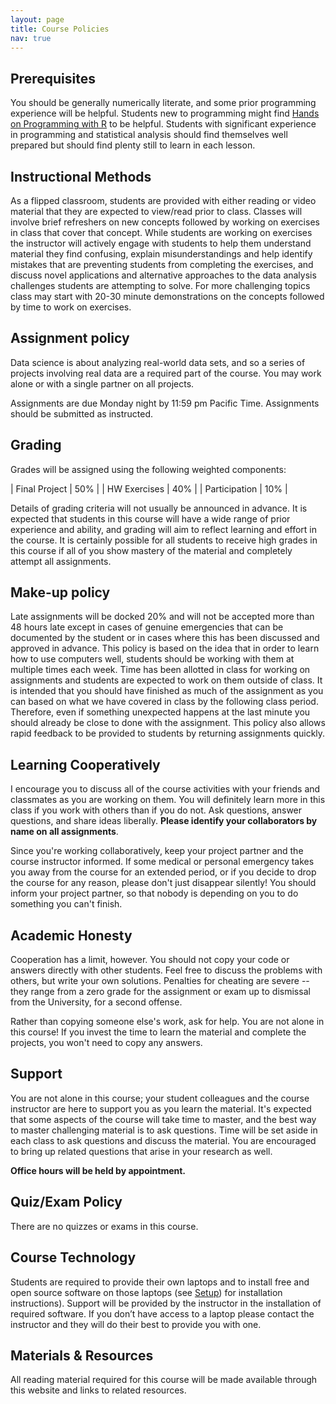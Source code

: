 ```yaml
---
layout: page
title: Course Policies
nav: true
---
```



## Prerequisites

You should be generally numerically literate, and some prior programming
experience will be helpful. Students new to programming might find
[Hands on Programming with R](http://amzn.com/1449359019) to be helpful.
Students with significant experience in programming and statistical analysis
should find themselves well prepared but should find plenty still to learn
in each lesson.


## Instructional Methods

As a flipped classroom, students are provided with either reading or video
material that they are expected to view/read prior to class. Classes
will involve brief refreshers on new concepts followed by working on
exercises in class that cover that concept. While students are working on
exercises the instructor will actively engage with students to help them
understand material they find confusing, explain misunderstandings and
help identify mistakes that are preventing students from completing the
exercises, and discuss novel applications and alternative approaches to
the data analysis challenges students are attempting to solve. For more
challenging topics class may start with 20-30 minute demonstrations on
the concepts followed by time to work on exercises.


## Assignment policy

Data science is about analyzing real-world data sets, and so a series
of projects involving real data are a required part of the course. You
may work alone or with a single partner on all projects. 

Assignments are due Monday night by 11:59 pm Pacific Time. Assignments
should be submitted as instructed.

## Grading

Grades will be assigned using the following weighted components:

| Final Project  | 50% |
| HW Exercises   | 40% |
| Participation  | 10% |

Details of grading criteria will not usually be announced in advance. It is expected
that students in this course will have a wide range of prior experience
and ability, and grading will aim to reflect learning and effort in the course.
It is certainly possible for all students to receive high grades in this course
if all of you show mastery of the material and completely attempt all assignments.


## Make-up policy

Late assignments will be docked 20% and will not be accepted more than 48
hours late except in cases of genuine emergencies that can be documented
by the student or in cases where this has been discussed and approved in
advance. This policy is based on the idea that in order to learn how to
use computers well, students should be working with them at multiple times
each week. Time has been allotted in class for working on assignments and
students are expected to work on them outside of class. It is intended
that you should have finished as much of the assignment as you can based
on what we have covered in class by the following class period. Therefore,
even if something unexpected happens at the last minute you should already
be close to done with the assignment. This policy also allows rapid
feedback to be provided to students by returning assignments quickly.

## Learning Cooperatively

I encourage you to discuss all of the course activities with your friends
and classmates as you are working on them. You will definitely learn more
in this class if you work with others than if you do not. Ask questions,
answer questions, and share ideas liberally. __Please identify your
collaborators by name on all assignments__.

Since you're working collaboratively, keep your project partner and the
course instructor informed. If some medical or personal emergency takes
you away from the course for an extended period, or if you decide to drop
the course for any reason, please don't just disappear silently! You
should inform your project partner, so that nobody is depending on you
to do something you can't finish.

## Academic Honesty

Cooperation has a limit, however. You should not copy your code or
answers directly with other students. Feel free to discuss the problems
with others, but write your own solutions.  Penalties for cheating are
severe -- they range from a zero grade for the assignment or exam up to
dismissal from the University, for a second offense.

Rather than copying someone else's work, ask for help. You are not alone
in this course! If you invest the time to learn the material and complete
the projects, you won't need to copy any answers.

## Support

You are not alone in this course; your student colleagues and the
course instructor are here to support you as you learn the material. It's
expected that some aspects of the course will take time to master, and the
best way to master challenging material is to ask questions. Time will
be set aside in each class to ask questions and discuss the material.
You are encouraged to bring up related questions that arise in your
research as well.

__Office hours will be held by appointment.__



## Quiz/Exam Policy

There are no quizzes or exams in this course.


## Course Technology

Students are required to provide their own laptops and to install free
and open source software on those laptops (see [Setup](/setup)) for installation
instructions). Support will be provided by the instructor in the
installation of required software. If you don’t have access to a
laptop please contact the instructor and they will do their best to
provide you with one.


## Materials & Resources

All reading material required for this course will be made available
through this website and links to related resources. 



